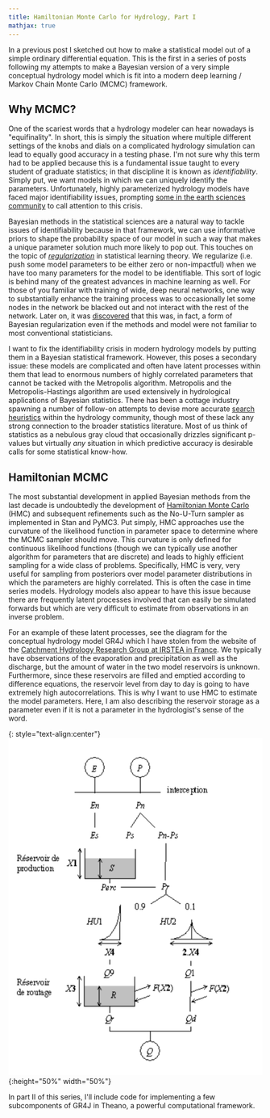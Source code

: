```yaml
---
title: Hamiltonian Monte Carlo for Hydrology, Part I
mathjax: true
---
```

In a previous post I sketched out how to make a statistical model out of a simple ordinary differential equation. This is the first in a series of posts following my attempts to make a Bayesian version of a very simple conceptual hydrology model which is fit into a modern deep learning / Markov Chain Monte Carlo (MCMC) framework. 

## Why MCMC?

One of the scariest words that a hydrology modeler can hear nowadays is "equifinality". In short, this is simply the situation where multiple different settings of the knobs and dials on a complicated hydrology simulation can lead to equally good accuracy in a testing phase. I'm not sure why this term had to be applied because this is a fundamental issue taught to every student of graduate statistics; in that discipline it is known as *identifiability*. Simply put, we want models in which we can uniquely identify the parameters. Unfortunately, highly parameterized hydrology models have faced major identifiability issues, prompting [some in the earth sciences community](http://www.calwater.ca.gov/CALFED_LMS/lms/Content/calfed/library/Getting_the_Right_Answers_for_the_Right_Reasons-Kirchner.pdf) to call attention to this crisis. 

Bayesian methods in the statistical sciences are a natural way to tackle issues of identifiability because in that framework, we can use informative priors to shape the probability space of our model in such a way that makes a unique parameter solution much more likely to pop out. This touches on the topic of [*regularization*](https://en.wikipedia.org/wiki/Statistical_learning_theory#Regularization) in statistical learning theory. We regularize (i.e. push some model parameters to be either zero or non-impactful) when we have too many parameters for the model to be identifiable. This sort of logic is behind many of the greatest advances in machine learning as well. For those of you familiar with training of wide, deep neural networks, one way to substantially enhance the training process was to occasionally let some nodes in the network be blacked out and not interact with the rest of the network. Later on, it was [discovered](https://arxiv.org/abs/1506.02142) that this was, in fact, a form of Bayesian regularization even if the methods and model were not familiar to most conventional statisticians.

I want to fix the identifiability crisis in modern hydrology models by putting them in a Bayesian statistical framework. However, this poses a secondary issue: these models are complicated and often have latent processes within them that lead to enormous numbers of highly correlated parameters that cannot be tacked with the Metropolis algorithm. Metropolis and the Metropolis-Hastings algorithm are used extensively in hydrological applications of Bayesian statistics. There has been a cottage industry spawning a number of follow-on attempts to devise more accurate [search heuristics](http://faculty.sites.uci.edu/jasper/files/2016/04/70.pdf) within the hydrology community, though most of these lack any strong connection to the broader statistics literature. Most of us think of statistics as a nebulous gray cloud that occasionally drizzles significant p-values but virtually *any* situation in which predictive accuracy is desirable calls for some statistical know-how.

## Hamiltonian MCMC

The most substantial development in applied Bayesian methods from the last decade is undoubtedly the development of [Hamiltonian Monte Carlo](https://arxiv.org/pdf/1206.1901.pdf) (HMC) and subsequent refinements such as the No-U-Turn sampler as implemented in Stan and PyMC3. Put simply, HMC approaches use the curvature of the likelihood function in parameter space to determine where the MCMC sampler should move. This curvature is only defined for continuous likelihood functions (though we can typically use another algorithm for parameters that are discrete) and leads to highly efficient sampling for a wide class of problems. Specifically, HMC is very, very useful for sampling from posteriors over model parameter distributions in which the parameters are highly correlated. This is often the case in time series models. Hydrology models also appear to have this issue because there are frequently latent processes involved that can easily be simulated forwards but which are very difficult to estimate from observations in an inverse problem.

For an example of these latent processes, see the diagram for the conceptual hydrology model GR4J which I have stolen from the website of the [Catchment Hydrology Research Group at IRSTEA in France](https://webgr.irstea.fr/en/modeles/journalier-gr4j-2/). We typically have observations of the evaporation and precipitation as well as the discharge, but the amount of water in the two model reservoirs is unknown. Furthermore, since these reservoirs are filled and emptied according to difference equations, the reservoir level from day to day is going to have extremely high autocorrelations. This is why I want to use HMC to estimate the model parameters. Here, I am also describing the reservoir storage as a parameter even if it is not a parameter in the hydrologist's sense of the word.

{: style="text-align:center"}
![png](/images/gr4j_schematic.png){:height="50%" width="50%"}

In part II of this series, I'll include code for implementing a few subcomponents of GR4J in Theano, a powerful computational framework.


```python

```
